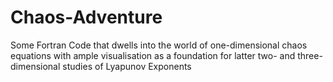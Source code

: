 # Chaos-Adventure
Some Fortran Code that dwells into the world of one-dimensional chaos equations with ample visualisation as a foundation for latter two- and three-dimensional studies of Lyapunov Exponents
